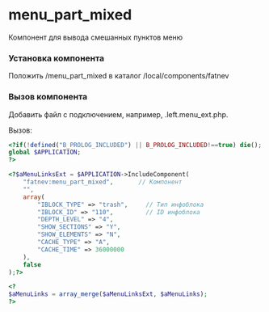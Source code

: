 # menu_part_mixed
Компонент для вывода смешанных пунктов меню

### Установка компонента
Положить /menu_part_mixed в каталог /local/components/fatnev

### Вызов компонента
Добавить файл с подключением, например, .left.menu_ext.php.

Вызов:

```php
<?if(!defined("B_PROLOG_INCLUDED") || B_PROLOG_INCLUDED!==true) die();
global $APPLICATION;
?>

<?$aMenuLinksExt = $APPLICATION->IncludeComponent(
	"fatnev:menu_part_mixed",       // Компонент 
	"",
	array(
		"IBLOCK_TYPE" => "trash",     // Тип инфоблока 
		"IBLOCK_ID" => "110",         // ID инфоблока
		"DEPTH_LEVEL" => "4",
		"SHOW_SECTIONS" => "Y",
		"SHOW_ELEMENTS" => "N",
		"CACHE_TYPE" => "A",
		"CACHE_TIME" => 36000000
	),
	false
);?>

<?
$aMenuLinks = array_merge($aMenuLinksExt, $aMenuLinks);
?>

```

